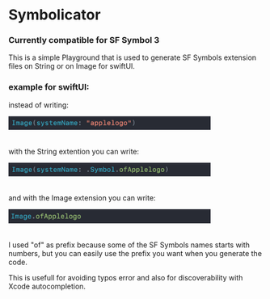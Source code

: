 # Symbolicator

### Currently compatible for SF Symbol 3

This is a simple Playground that is used to generate SF Symbols extension files on String or on Image for swiftUI.

### example for swiftUI:

instead of writing:  
<div>
  <img src="./images/FirstExample.png" width="400">
</div><br />

with the String extention you can write:
<div>
  <img src="./images/SecondExample.png" width="400">  
</div><br />      

and with the Image extension you can write:
<div>
  <img src="./images/ThirdExample.png" width="400">
</div><br />

I used "of" as prefix because some of the SF Symbols names starts with numbers, but you can easily use the prefix you want when you generate the code.

This is usefull for avoiding typos error and also for discoverability with Xcode autocompletion.
